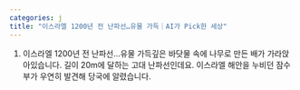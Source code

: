 ```yaml
---
categories: j
title: "이스라엘 1200년 전 난파선…유물 가득｜AI가 Pick한 세상"
---
```

 1. 이스라엘 1200년 전 난파선&hellip;유물 가득깊은 바닷물 속에 나무로 만든 배가 가라앉아있습니다. 길이 20m에 달하는 고대 난파선인데요. 이스라엘 해안을 누비던 잠수부가 우연히 발견해 당국에 알렸습니다. 